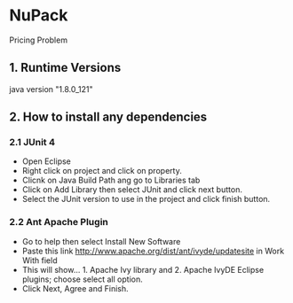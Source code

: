 # NuPack
Pricing Problem

## 1. Runtime Versions
java version "1.8.0_121"


## 2. How to install any dependencies
### 2.1 JUnit 4
* Open Eclipse
* Right click on project and click on property.
* Clicnk on Java Build Path ang go to Libraries tab 
* Click on Add Library then select JUnit and click next button.
* Select the JUnit version to use in the project and click finish button.


### 2.2 Ant Apache Plugin
* Go to help then select Install New Software
* Paste this link http://www.apache.org/dist/ant/ivyde/updatesite in Work With field
* This will show... 1. Apache Ivy library and 2. Apache IvyDE Eclipse plugins; choose select all option.
* Click Next, Agree and Finish. 
